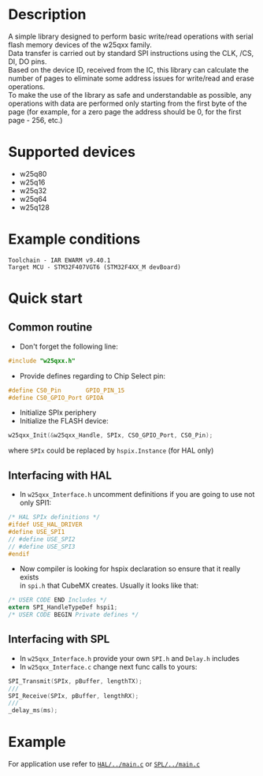 # Description
A simple library designed to perform basic write/read operations with serial flash memory devices of the w25qxx family.  
Data transfer is carried out by standard SPI instructions using the CLK, /CS, DI, DO pins.  
Based on the device ID, received from the IC, this library can calculate the number of pages to eliminate some address issues for write/read and erase operations.  
To make the use of the library as safe and understandable as possible, any operations with data are performed only starting from the first byte of the page (for example, for a zero page the address should be 0, for the first page - 256, etc.)
# Supported devices
* w25q80
* w25q16
* w25q32
* w25q64
* w25q128

# Example conditions
`Toolchain - IAR EWARM v9.40.1`  
`Target MCU - STM32F407VGT6 (STM32F4XX_M devBoard)`  

# Quick start
## Common routine
* Don't forget the following line:
```C
#include "w25qxx.h"
```
* Provide defines regarding to Chip Select pin:
```C
#define CS0_Pin       GPIO_PIN_15
#define CS0_GPIO_Port GPIOA
```
* Initialize SPIx periphery
* Initialize the FLASH device:
```C
w25qxx_Init(&w25qxx_Handle, SPIx, CS0_GPIO_Port, CS0_Pin);
```
where `SPIx` could be replaced by `hspix.Instance` (for HAL only)
## Interfacing with HAL
* In `w25qxx_Interface.h` uncomment definitions if you are going to use not only SPI1:
```C
/* HAL SPIx definitions */
#ifdef USE_HAL_DRIVER
#define USE_SPI1
// #define USE_SPI2
// #define USE_SPI3
#endif
```
* Now compiler is looking for hspix declaration so ensure that it really exists   
in `spi.h` that CubeMX creates. Usually it looks like that:
```C
/* USER CODE END Includes */
extern SPI_HandleTypeDef hspi1;
/* USER CODE BEGIN Private defines */
```
## Interfacing with SPL
* In `w25qxx_Interface.h` provide your own `SPI.h` and `Delay.h` includes   
* In `w25qxx_Interface.c` change next func calls to yours:
```C
SPI_Transmit(SPIx, pBuffer, lengthTX);
///
SPI_Receive(SPIx, pBuffer, lengthRX);
///
_delay_ms(ms);
```
# Example
For application use refer to [`HAL/../main.c`](./HAL/Core/Src/main.c) or [`SPL/../main.c`](./SPL/Source/main.c) 
